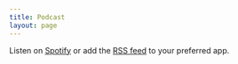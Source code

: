 ```yaml
---
title: Podcast
layout: page
---
```


<div id='buzzsprout-large-player-1795888'>
</div>
<script type='text/javascript' charset='utf-8' src='https://www.buzzsprout.com/1795888.js?container_id=buzzsprout-large-player-1795888&player=large'>
</script>

Listen on [Spotify](https://open.spotify.com/show/2ojXxHQHTXJDgKK4aJVO9u) or add the [RSS feed](https://feeds.buzzsprout.com/1795888.rss) to your preferred app.